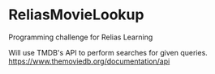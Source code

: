 # ReliasMovieLookup
Programming challenge for Relias Learning

Will use TMDB's API to perform searches for given queries. 
https://www.themoviedb.org/documentation/api
